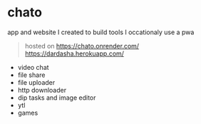 # chato
app and website I created to  build tools I occationaly use
a pwa

> hosted on
> https://chato.onrender.com/
> https://dardasha.herokuapp.com/

* video chat
* file share
* file uploader
* http downloader
* dip tasks and image editor
* ytl
* games
